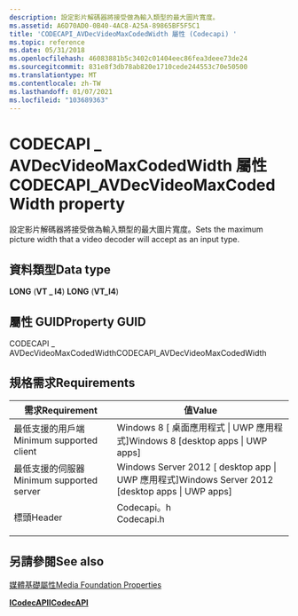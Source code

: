 ```yaml
---
description: 設定影片解碼器將接受做為輸入類型的最大圖片寬度。
ms.assetid: A6D70AD0-0B40-4AC8-A25A-89865BF5F5C1
title: 'CODECAPI_AVDecVideoMaxCodedWidth 屬性 (Codecapi) '
ms.topic: reference
ms.date: 05/31/2018
ms.openlocfilehash: 46083881b5c3402c01404eec86fea3deee73de24
ms.sourcegitcommit: 831e8f3db78ab820e1710cede244553c70e50500
ms.translationtype: MT
ms.contentlocale: zh-TW
ms.lasthandoff: 01/07/2021
ms.locfileid: "103689363"
---
```

# <a name="codecapi_avdecvideomaxcodedwidth-property"></a><span data-ttu-id="74b14-103">CODECAPI \_ AVDecVideoMaxCodedWidth 屬性</span><span class="sxs-lookup"><span data-stu-id="74b14-103">CODECAPI\_AVDecVideoMaxCodedWidth property</span></span>

<span data-ttu-id="74b14-104">設定影片解碼器將接受做為輸入類型的最大圖片寬度。</span><span class="sxs-lookup"><span data-stu-id="74b14-104">Sets the maximum picture width that a video decoder will accept as an input type.</span></span>

## <a name="data-type"></a><span data-ttu-id="74b14-105">資料類型</span><span class="sxs-lookup"><span data-stu-id="74b14-105">Data type</span></span>

<span data-ttu-id="74b14-106">**LONG** (**VT \_ I4**) </span><span class="sxs-lookup"><span data-stu-id="74b14-106">**LONG** (**VT\_I4**)</span></span>

## <a name="property-guid"></a><span data-ttu-id="74b14-107">屬性 GUID</span><span class="sxs-lookup"><span data-stu-id="74b14-107">Property GUID</span></span>

<span data-ttu-id="74b14-108">CODECAPI \_ AVDecVideoMaxCodedWidth</span><span class="sxs-lookup"><span data-stu-id="74b14-108">CODECAPI\_AVDecVideoMaxCodedWidth</span></span>

## <a name="requirements"></a><span data-ttu-id="74b14-109">規格需求</span><span class="sxs-lookup"><span data-stu-id="74b14-109">Requirements</span></span>



| <span data-ttu-id="74b14-110">需求</span><span class="sxs-lookup"><span data-stu-id="74b14-110">Requirement</span></span> | <span data-ttu-id="74b14-111">值</span><span class="sxs-lookup"><span data-stu-id="74b14-111">Value</span></span> |
|-------------------------------------|---------------------------------------------------------------------------------------|
| <span data-ttu-id="74b14-112">最低支援的用戶端</span><span class="sxs-lookup"><span data-stu-id="74b14-112">Minimum supported client</span></span><br/> | <span data-ttu-id="74b14-113">Windows 8 \[ 桌面應用程式 \| UWP 應用程式\]</span><span class="sxs-lookup"><span data-stu-id="74b14-113">Windows 8 \[desktop apps \| UWP apps\]</span></span><br/>                                     |
| <span data-ttu-id="74b14-114">最低支援的伺服器</span><span class="sxs-lookup"><span data-stu-id="74b14-114">Minimum supported server</span></span><br/> | <span data-ttu-id="74b14-115">Windows Server 2012 \[ desktop app \| UWP 應用程式\]</span><span class="sxs-lookup"><span data-stu-id="74b14-115">Windows Server 2012 \[desktop apps \| UWP apps\]</span></span><br/>                           |
| <span data-ttu-id="74b14-116">標頭</span><span class="sxs-lookup"><span data-stu-id="74b14-116">Header</span></span><br/>                   | <dl> <span data-ttu-id="74b14-117"><dt>Codecapi。h</dt></span><span class="sxs-lookup"><span data-stu-id="74b14-117"><dt>Codecapi.h</dt></span></span> </dl> |



## <a name="see-also"></a><span data-ttu-id="74b14-118">另請參閱</span><span class="sxs-lookup"><span data-stu-id="74b14-118">See also</span></span>

<dl> <dt>

[<span data-ttu-id="74b14-119">媒體基礎屬性</span><span class="sxs-lookup"><span data-stu-id="74b14-119">Media Foundation Properties</span></span>](media-foundation-properties.md)
</dt> <dt>

[<span data-ttu-id="74b14-120">**ICodecAPI**</span><span class="sxs-lookup"><span data-stu-id="74b14-120">**ICodecAPI**</span></span>](/windows/desktop/api/strmif/nn-strmif-icodecapi)
</dt> </dl>

 

